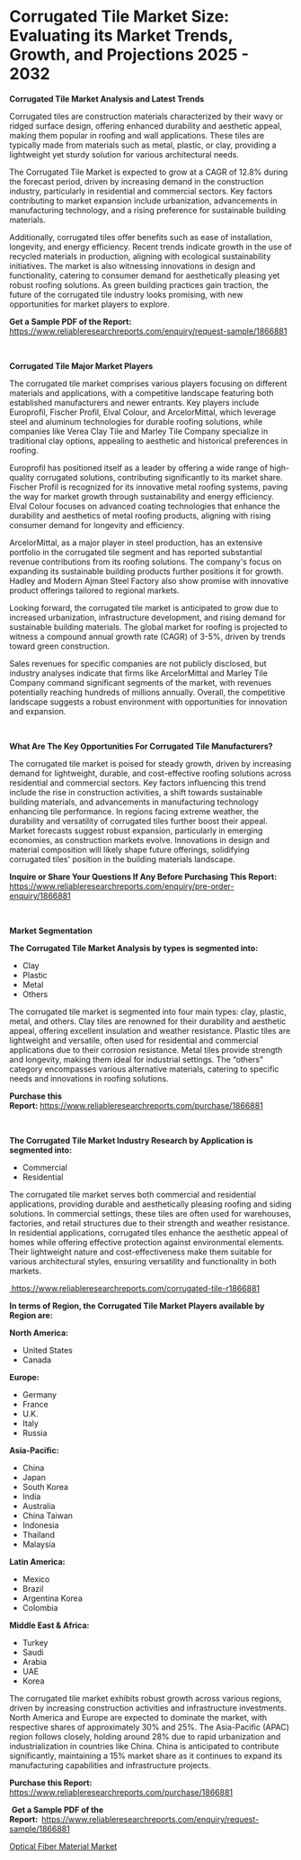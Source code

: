 <p><h1>Corrugated Tile Market Size: Evaluating its Market Trends, Growth, and Projections 2025 - 2032</h1></p><p><strong>Corrugated Tile Market Analysis and Latest Trends</strong></p>
<p><p>Corrugated tiles are construction materials characterized by their wavy or ridged surface design, offering enhanced durability and aesthetic appeal, making them popular in roofing and wall applications. These tiles are typically made from materials such as metal, plastic, or clay, providing a lightweight yet sturdy solution for various architectural needs. </p><p>The Corrugated Tile Market is expected to grow at a CAGR of 12.8% during the forecast period, driven by increasing demand in the construction industry, particularly in residential and commercial sectors. Key factors contributing to market expansion include urbanization, advancements in manufacturing technology, and a rising preference for sustainable building materials. </p><p>Additionally, corrugated tiles offer benefits such as ease of installation, longevity, and energy efficiency. Recent trends indicate growth in the use of recycled materials in production, aligning with ecological sustainability initiatives. The market is also witnessing innovations in design and functionality, catering to consumer demand for aesthetically pleasing yet robust roofing solutions. As green building practices gain traction, the future of the corrugated tile industry looks promising, with new opportunities for market players to explore.</p></p>
<p><strong>Get a Sample PDF of the Report:&nbsp;</strong> <a href="https://www.reliableresearchreports.com/enquiry/request-sample/1866881?utm_campaign=2794&utm_medium=2&utm_source=Github&utm_content=ia&utm_term=02042025&utm_id=corrugated-tile">https://www.reliableresearchreports.com/enquiry/request-sample/1866881</a></p>
<p>&nbsp;</p>
<p><strong>Corrugated Tile Major Market Players</strong></p>
<p><p>The corrugated tile market comprises various players focusing on different materials and applications, with a competitive landscape featuring both established manufacturers and newer entrants. Key players include Europrofil, Fischer Profil, Elval Colour, and ArcelorMittal, which leverage steel and aluminum technologies for durable roofing solutions, while companies like Verea Clay Tile and Marley Tile Company specialize in traditional clay options, appealing to aesthetic and historical preferences in roofing.</p><p>Europrofil has positioned itself as a leader by offering a wide range of high-quality corrugated solutions, contributing significantly to its market share. Fischer Profil is recognized for its innovative metal roofing systems, paving the way for market growth through sustainability and energy efficiency. Elval Colour focuses on advanced coating technologies that enhance the durability and aesthetics of metal roofing products, aligning with rising consumer demand for longevity and efficiency.</p><p>ArcelorMittal, as a major player in steel production, has an extensive portfolio in the corrugated tile segment and has reported substantial revenue contributions from its roofing solutions. The company's focus on expanding its sustainable building products further positions it for growth. Hadley and Modern Ajman Steel Factory also show promise with innovative product offerings tailored to regional markets.</p><p>Looking forward, the corrugated tile market is anticipated to grow due to increased urbanization, infrastructure development, and rising demand for sustainable building materials. The global market for roofing is projected to witness a compound annual growth rate (CAGR) of 3-5%, driven by trends toward green construction.</p><p>Sales revenues for specific companies are not publicly disclosed, but industry analyses indicate that firms like ArcelorMittal and Marley Tile Company command significant segments of the market, with revenues potentially reaching hundreds of millions annually. Overall, the competitive landscape suggests a robust environment with opportunities for innovation and expansion.</p></p>
<p>&nbsp;</p>
<p><strong>What Are The Key Opportunities For Corrugated Tile Manufacturers?</strong></p>
<p><p>The corrugated tile market is poised for steady growth, driven by increasing demand for lightweight, durable, and cost-effective roofing solutions across residential and commercial sectors. Key factors influencing this trend include the rise in construction activities, a shift towards sustainable building materials, and advancements in manufacturing technology enhancing tile performance. In regions facing extreme weather, the durability and versatility of corrugated tiles further boost their appeal. Market forecasts suggest robust expansion, particularly in emerging economies, as construction markets evolve. Innovations in design and material composition will likely shape future offerings, solidifying corrugated tiles' position in the building materials landscape.</p></p>
<p><strong>Inquire or Share Your Questions If Any Before Purchasing This Report:</strong> <a href="https://www.reliableresearchreports.com/enquiry/pre-order-enquiry/1866881?utm_campaign=2794&utm_medium=2&utm_source=Github&utm_content=ia&utm_term=02042025&utm_id=corrugated-tile">https://www.reliableresearchreports.com/enquiry/pre-order-enquiry/1866881</a></p>
<p>&nbsp;</p>
<p><strong>Market Segmentation</strong></p>
<p><strong>The Corrugated Tile Market Analysis by types is segmented into:</strong></p>
<p><ul><li>Clay</li><li>Plastic</li><li>Metal</li><li>Others</li></ul></p>
<p><p>The corrugated tile market is segmented into four main types: clay, plastic, metal, and others. Clay tiles are renowned for their durability and aesthetic appeal, offering excellent insulation and weather resistance. Plastic tiles are lightweight and versatile, often used for residential and commercial applications due to their corrosion resistance. Metal tiles provide strength and longevity, making them ideal for industrial settings. The “others” category encompasses various alternative materials, catering to specific needs and innovations in roofing solutions.</p></p>
<p><strong>Purchase this Report:&nbsp;</strong><a href="https://www.reliableresearchreports.com/purchase/1866881?utm_campaign=2794&utm_medium=2&utm_source=Github&utm_content=ia&utm_term=02042025&utm_id=corrugated-tile">https://www.reliableresearchreports.com/purchase/1866881</a></p>
<p>&nbsp;</p>
<p><strong>The Corrugated Tile Market Industry Research by Application is segmented into:</strong></p>
<p><ul><li>Commercial</li><li>Residential</li></ul></p>
<p><p>The corrugated tile market serves both commercial and residential applications, providing durable and aesthetically pleasing roofing and siding solutions. In commercial settings, these tiles are often used for warehouses, factories, and retail structures due to their strength and weather resistance. In residential applications, corrugated tiles enhance the aesthetic appeal of homes while offering effective protection against environmental elements. Their lightweight nature and cost-effectiveness make them suitable for various architectural styles, ensuring versatility and functionality in both markets.</p></p>
<p><a href="https://www.reliableresearchreports.com/corrugated-tile-r1866881?utm_campaign=2794&utm_medium=2&utm_source=Github&utm_content=ia&utm_term=02042025&utm_id=corrugated-tile">&nbsp;https://www.reliableresearchreports.com/corrugated-tile-r1866881</a></p>
<p><strong>In terms of Region, the Corrugated Tile Market Players available by Region are:</strong></p>
<p>
    <p> <strong> North America: </strong>
        <ul>
            <li>United States</li>
            <li>Canada</li>
        </ul>
        </p> 
    <p> <strong> Europe: </strong>
        <ul>
            <li>Germany</li>
            <li>France</li>
            <li>U.K.</li>
            <li>Italy</li>
            <li>Russia</li>
        </ul>
        </p> 
    <p> <strong> Asia-Pacific: </strong>
        <ul>
            <li>China</li>
            <li>Japan</li>
            <li>South Korea</li>
            <li>India</li>
            <li>Australia</li>
            <li>China Taiwan</li>
            <li>Indonesia</li>
            <li>Thailand</li>
            <li>Malaysia</li>
        </ul>
        </p> 
    <p> <strong> Latin America: </strong>
        <ul>
            <li>Mexico</li>
            <li>Brazil</li>
            <li>Argentina Korea</li>
            <li>Colombia</li>
        </ul>
        </p> 
    <p> <strong> Middle East & Africa: </strong>
        <ul>
            <li>Turkey</li>
            <li>Saudi</li>
            <li>Arabia</li>
            <li>UAE</li>
            <li>Korea</li>
        </ul>
    </p>
    </p>
<p><p>The corrugated tile market exhibits robust growth across various regions, driven by increasing construction activities and infrastructure investments. North America and Europe are expected to dominate the market, with respective shares of approximately 30% and 25%. The Asia-Pacific (APAC) region follows closely, holding around 28% due to rapid urbanization and industrialization in countries like China. China is anticipated to contribute significantly, maintaining a 15% market share as it continues to expand its manufacturing capabilities and infrastructure projects.</p></p>
<p><strong>Purchase this Report: </strong><a href="https://www.reliableresearchreports.com/purchase/1866881?utm_campaign=2794&utm_medium=2&utm_source=Github&utm_content=ia&utm_term=02042025&utm_id=corrugated-tile">https://www.reliableresearchreports.com/purchase/1866881</a></p>
<p>&nbsp;<strong>Get a Sample PDF of the Report:&nbsp;&nbsp;</strong><a href="https://www.reliableresearchreports.com/enquiry/request-sample/1866881?utm_campaign=2794&utm_medium=2&utm_source=Github&utm_content=ia&utm_term=02042025&utm_id=corrugated-tile">https://www.reliableresearchreports.com/enquiry/request-sample/1866881</a></p>
<p><strong></strong></p>
<p><p><a href="https://github.com/schwminh2001101/Market-Research-Report-List-1/blob/main/optical-fiber-material-market.md?utm_campaign=2794&utm_medium=2&utm_source=Github&utm_content=ia&utm_term=02042025&utm_id=corrugated-tile">Optical Fiber Material Market</a></p></p>